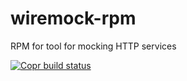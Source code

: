 # wiremock-rpm
RPM for tool for mocking HTTP services

[![Copr build status](https://copr.fedorainfracloud.org/coprs/antonpatsev/wiremock-rpm/package/wiremock/status_image/last_build.png)](https://copr.fedorainfracloud.org/coprs/antonpatsev/wiremock-rpm/package/wiremock/)
